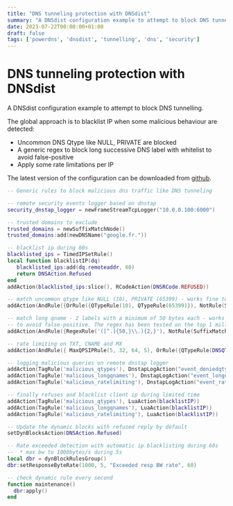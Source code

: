 ```yaml
---
title: "DNS tunneling protection with DNSdist"
summary: "A DNSdist configuration example to attempt to block DNS tunnelling."
date: 2023-07-22T00:00:00+01:00
draft: false
tags: ['powerdns', 'dnsdist', 'tunnelling', 'dns', 'security']
---
```


# DNS tunneling protection with DNSdist

A DNSdist configuration example to attempt to block DNS tunnelling.

The global approach is to blacklist IP when some malicious behaviour are detected:

- Uncommon DNS Qtype like NULL, PRIVATE are blocked
- A generic regex to block long successive DNS label with whitelist to avoid false-positive
- Apply some rate limitations per IP

The latest version of the configuration can be downloaded from [github](https://github.com/dmachard/lua-dnsdist-config-examples/).

```lua
-- Generic rules to block malicious dns traffic like DNS tunneling

-- remote security events logger based on dnstap
security_dnstap_logger = newFrameStreamTcpLogger("10.0.0.100:6000")

-- trusted domains to exclude
trusted_domains = newSuffixMatchNode()
trusted_domains:add(newDNSName("google.fr."))

-- blacklist ip during 60s
blacklisted_ips = TimedIPSetRule()
local function blacklistIP(dq)
   blacklisted_ips:add(dq.remoteaddr, 60)
   return DNSAction.Refused
end
addAction(blacklisted_ips:slice(), RCodeAction(DNSRCode.REFUSED))

-- match uncommon qtype like NULL (10), PRIVATE (65399) - works fine to block iodine
addAction(AndRule({OrRule({QTypeRule(10), QTypeRule(65399)}), NotRule(SuffixMatchNodeRule(trusted_domains, true)) }), SetTagAction('malicious_qtypes', 'matched'))

-- match long qname - 2 labels with a minimum of 50 bytes each - works fine to block tools like iodine, dnscat2, dns2tcp...
-- to avoid false-positive. The regex has been tested on the top 1 million list exposed by Cisco Umbrella http://s3-us-west-1.amazonaws.com/umbrella-static/top-1m.csv.zip
addAction(AndRule({RegexRule('([^.]{50,}\\.){2,}'), NotRule(SuffixMatchNodeRule(trusted_domains, true)) }), SetTagAction('malicious_longqnames', 'matched'))

-- rate limiting on TXT, CNAME and MX
addAction(AndRule({ MaxQPSIPRule(5, 32, 64, 5), OrRule({QTypeRule(DNSQType.TXT), QTypeRule(DNSQType.CNAME), QTypeRule(DNSQType.MX)}), NotRule(SuffixMatchNodeRule(trusted_domains, true)) }), SetTagAction('malicious_ratelimiting', 'matched'))

-- logging malicious queries on remote dnstap logger
addAction(TagRule('malicious_qtypes'), DnstapLogAction("event_deniedqtypes_detected", security_dnstap_logger))
addAction(TagRule('malicious_longqnames'), DnstapLogAction("event_longqnames_detected", security_dnstap_logger))
addAction(TagRule('malicious_ratelimiting'), DnstapLogAction("event_ratelimiting_detected", security_dnstap_logger))

-- finally refuses and blacklist client ip during limited time
addAction(TagRule('malicious_qtypes'), LuaAction(blacklistIP))
addAction(TagRule('malicious_longqnames'), LuaAction(blacklistIP))
addAction(TagRule('malicious_ratelimiting'), LuaAction(blacklistIP))

-- Update the dynamic blocks with refused reply by default
setDynBlocksAction(DNSAction.Refused)

-- Rate exceeded detection with automatic ip blacklisting during 60s
--  * max bw to 1000bytes/s during 5s
local dbr = dynBlockRulesGroup()
dbr:setResponseByteRate(1000, 5, "Exceeded resp BW rate", 60)

-- check dynamic rule every second
function maintenance()
  dbr:apply()
end
```
